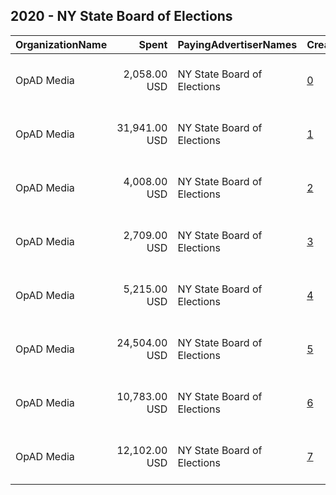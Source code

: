 ## 2020 - NY State Board of Elections 
|OrganizationName|Spent|PayingAdvertiserNames|CreativeUrls|Impressions|Genders|AgeBrackets|CountryCodes|BillingAddresses|CandidateBallotInformation|
|:---|---:|:---|:---|---:|:---|:---|:---|:---|:---|
|OpAD Media|2,058.00 USD|NY State Board of Elections|[0](https://www.snap.com/political-ads/asset/a2c3c49a1cd00e9da83094b5a3c312c00af6da198b4a0083691ab0ab68dd215b?mediaType=mp4)|110,883||18-24|united states|"275 Madison Avenue, Suite 2200,New York ,10016,US"||
|OpAD Media|31,941.00 USD|NY State Board of Elections|[1](https://www.snap.com/political-ads/asset/a8a57e48c425e0689c232d630bdb044a9185ceae453930de9eb1a78bf598cff7?mediaType=mp4)|6,630,168||18-24|united states|"275 Madison Avenue, Suite 2200,New York ,10016,US"||
|OpAD Media|4,008.00 USD|NY State Board of Elections|[2](https://www.snap.com/political-ads/asset/e08bed4b72a1b17dc9a104475a7eed4bed78657d78a96845a6a2a4d21e6cea24?mediaType=mp4)|308,204||18-24|united states|"275 Madison Avenue, Suite 2200,New York ,10016,US"||
|OpAD Media|2,709.00 USD|NY State Board of Elections|[3](https://www.snap.com/political-ads/asset/e08bed4b72a1b17dc9a104475a7eed4bed78657d78a96845a6a2a4d21e6cea24?mediaType=mp4)|191,908||18-24|united states|"275 Madison Avenue, Suite 2200,New York ,10016,US"||
|OpAD Media|5,215.00 USD|NY State Board of Elections|[4](https://www.snap.com/political-ads/asset/ec689b0b7d438634c0e007883d41c6352290e8421f773f2fbc137f89a91f7c9f?mediaType=mp4)|1,502,981||18-24|united states|"275 Madison Avenue, Suite 2200,New York ,10016,US"||
|OpAD Media|24,504.00 USD|NY State Board of Elections|[5](https://www.snap.com/political-ads/asset/69f57701607233be223522ba05d150d02be967970265ebf8c813443771fdfb21?mediaType=mp4)|7,187,139||18-24|united states|"275 Madison Avenue, Suite 2200,New York ,10016,US"||
|OpAD Media|10,783.00 USD|NY State Board of Elections|[6](https://www.snap.com/political-ads/asset/ec689b0b7d438634c0e007883d41c6352290e8421f773f2fbc137f89a91f7c9f?mediaType=mp4)|3,315,531||18-24|united states|"275 Madison Avenue, Suite 2200,New York ,10016,US"||
|OpAD Media|12,102.00 USD|NY State Board of Elections|[7](https://www.snap.com/political-ads/asset/69f57701607233be223522ba05d150d02be967970265ebf8c813443771fdfb21?mediaType=mp4)|2,777,326||18-24|united states|"275 Madison Avenue, Suite 2200,New York ,10016,US"||
